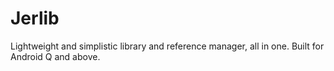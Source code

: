 # Jerlib
Lightweight and simplistic library and reference manager, all in one. Built for Android Q and above.
